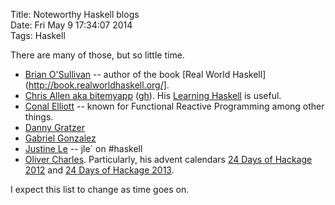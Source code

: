 Title: Noteworthy Haskell blogs  
Date: Fri May  9 17:34:07 2014  
Tags: Haskell

There are many of those, but so little time.

* [Brian O'Sullivan](http://www.serpentine.com/blog/) -- author of the book [Real World Haskell](http://book.realworldhaskell.org/].
* [Chris Allen aka bitemyapp](http://bitemyapp.com/) ([gh](http://github.com/bitemyapp/)). His [Learning Haskell](https://gist.github.com/bitemyapp/8739525) is useful.
* [Conal Elliott](http://conal.net/blog/) -- known for Functional Reactive Programming among other things.
* [Danny Gratzer](http://jozefg.bitbucket.org/)
* [Gabriel Gonzalez](http://www.haskellforall.com/)
* [Justine Le](http://blog.jle.im) -- jle` on #haskell
* [Oliver Charles](http://ocharles.org.uk/blog/). Particularly, his advent calendars [24 Days of Hackage 2012](http://ocharles.org.uk/blog/pages/2012-12-01-24-days-of-hackage.html) and [24 Days of Hackage 2013](http://ocharles.org.uk/blog/pages/2013-12-01-24-days-of-hackage.html).

I expect this list to change as time goes on.
